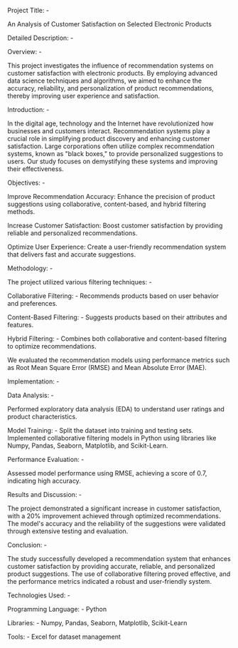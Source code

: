 Project Title: -

An Analysis of Customer Satisfaction on Selected Electronic Products

Detailed Description: -

Overview: -

This project investigates the influence of recommendation systems on customer satisfaction with electronic products. By employing advanced data science techniques and algorithms, we aimed to enhance the accuracy, reliability, and personalization of product recommendations, thereby improving user experience and satisfaction.

Introduction: -

In the digital age, technology and the Internet have revolutionized how businesses and customers interact. Recommendation systems play a crucial role in simplifying product discovery and enhancing customer satisfaction. Large corporations often utilize complex recommendation systems, known as "black boxes," to provide personalized suggestions to users. Our study focuses on demystifying these systems and improving their effectiveness.

Objectives: - 

Improve Recommendation Accuracy: Enhance the precision of product suggestions using collaborative, content-based, and hybrid filtering methods.

Increase Customer Satisfaction: Boost customer satisfaction by providing reliable and personalized recommendations.

Optimize User Experience: Create a user-friendly recommendation system that delivers fast and accurate suggestions.

Methodology: - 

The project utilized various filtering techniques: -

Collaborative Filtering: - Recommends products based on user behavior and preferences.

Content-Based Filtering: - Suggests products based on their attributes and features.

Hybrid Filtering: - Combines both collaborative and content-based filtering to optimize recommendations.

We evaluated the recommendation models using performance metrics such as Root Mean Square Error (RMSE) and Mean Absolute Error (MAE).

Implementation: -

Data Analysis: - 

Performed exploratory data analysis (EDA) to understand user ratings and product characteristics.

Model Training: - Split the dataset into training and testing sets. Implemented collaborative filtering models in Python using libraries like Numpy, Pandas, Seaborn, Matplotlib, and Scikit-Learn.

Performance Evaluation: - 

Assessed model performance using RMSE, achieving a score of 0.7, indicating high accuracy.

Results and Discussion: -

The project demonstrated a significant increase in customer satisfaction, with a 20% improvement achieved through optimized recommendations. The model's accuracy and the reliability of the suggestions were validated through extensive testing and evaluation.

Conclusion: -

The study successfully developed a recommendation system that enhances customer satisfaction by providing accurate, reliable, and personalized product suggestions. The use of collaborative filtering proved effective, and the performance metrics indicated a robust and user-friendly system.

Technologies Used: -

Programming Language: - Python

Libraries: - Numpy, Pandas, Seaborn, Matplotlib, Scikit-Learn

Tools: - Excel for dataset management
